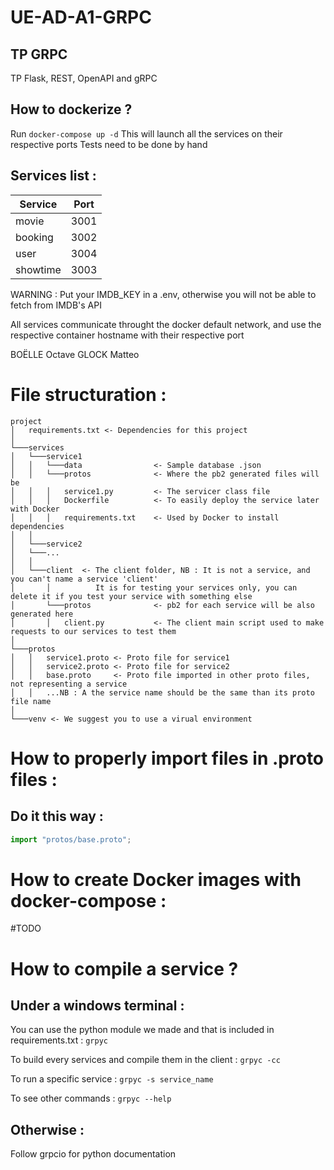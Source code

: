 # UE-AD-A1-GRPC

## TP GRPC

TP Flask, REST, OpenAPI and gRPC

## How to dockerize ?

Run ```docker-compose up -d```
This will launch all the services on their respective ports
Tests need to be done by hand

## Services list :

|Service| Port |
|---|------|
|movie| 3001 |
|booking| 3002 |
|user| 3004 |
|showtime| 3003 |

WARNING : Put your IMDB_KEY in a .env, otherwise you will not be able to fetch from IMDB's API

All services communicate throught the docker default network, and use the respective container hostname with their respective port

BOËLLE Octave
GLOCK Matteo

# File structuration :

```
project
│   requirements.txt <- Dependencies for this project
│
└───services
│   └───service1
│   │   └───data                <- Sample database .json
│   │   └───protos              <- Where the pb2 generated files will be
│   │   │   service1.py         <- The servicer class file
│   │   │   Dockerfile          <- To easily deploy the service later with Docker
│   │   │   requirements.txt    <- Used by Docker to install dependencies
│   │
│   └───service2
│   └───...
│   │
│   └───client  <- The client folder, NB : It is not a service, and you can't name a service 'client'
│       │          It is for testing your services only, you can delete it if you test your service with something else
│       └───protos              <- pb2 for each service will be also generated here
│       │   client.py           <- The client main script used to make requests to our services to test them
│
└───protos
│   │   service1.proto <- Proto file for service1
│   │   service2.proto <- Proto file for service2
│   │   base.proto     <- Proto file imported in other proto files, not representing a service
│   │   ...NB : A the service name should be the same than its proto file name
│
└───venv <- We suggest you to use a virual environment

```

# How to properly import files in .proto files :

## Do it this way :

```python
import "protos/base.proto";
```

# How to create Docker images with docker-compose :

#TODO

# How to compile a service ?

## Under a windows terminal :

You can use the python module we made and that is included in requirements.txt : `grpyc`

To build every services and compile them in the client :
`grpyc -cc`

To run a specific service :
`grpyc -s service_name`

To see other commands :
`grpyc --help`

## Otherwise :

Follow grpcio for python documentation
